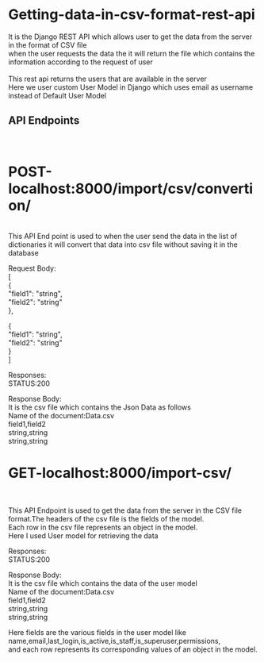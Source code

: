 # Getting-data-in-csv-format-rest-api
It is the Django REST API which allows user to get the data from the server in the format of CSV file<br>
when the user requests the data the it will return the file which contains the information according to the request of user<br><br>
This rest api returns the users that are available in the server<br>
Here we user custom User Model in Django which uses email as username instead of Default User Model<br>

<h2>API Endpoints</h2><br>

<h1>POST-localhost:8000/import/csv/convertion/</h1><br>
This API End point is used to when the user send the data in the list of dictionaries it will convert that data into csv file without saving it in the database<br>

Request Body:<br>
[<br>
{<br>
  "field1": "string",<br>
  "field2": "string"<br>
},<br>

{<br>
  "field1": "string",<br>
  "field2": "string"<br>
}<br>
]<br>

Responses:<br>
STATUS:200<br>

Response Body:<br>
It is the csv file which contains the Json Data as follows<br>
Name of the document:Data.csv<br>
field1,field2<br>
string,string<br>
string,string<br>

<h1>GET-localhost:8000/import-csv/</h1><br>

This API Endpoint is used to get the data from the server in the CSV file format.The headers of the csv file is the fields of the model.<br>
Each row in the csv file represents an object in the model.<br>
Here I used User model for retrieving the data<br>

Responses:<br>
STATUS:200<br>

Response Body:<br>
It is the csv file which contains the data of the user model<br>
Name of the document:Data.csv<br>
field1,field2<br>
string,string<br>
string,string<br>


Here fields are the various fields in the user model like name,email,last_login,is_active,is_staff,is_superuser,permissions,<br>
and each row represents its corresponding values of an object in the model.

